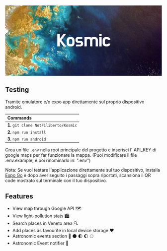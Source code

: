 ![plot](./assets/images/Kosmic.png)

## Testing

Tramite emulatore e/o expo app direttamente sul proprio dispositivo android.

| **Commands** |
| :--------------------------------- |
| **1.** `git clone NotFiliberto/Kosmic` |
| **2.** `npm run install` |
| **3.** `npm run android` |

Crea un file `.env` nella root principale del progetto e inserisci l' API_KEY di google maps per far funzionare la mappa. (Puoi modificare il file .env.example, e poi rinominarlo in: ".env")

Nota: Se vuoi testare l'applicazione direttamente sul tuo dispositivo, installa [Expo Go](https://expo.dev/client) e dopo aver seguito i passaggi sopra riportati, scansiona il QR code mostrato sul terminale con il tuo dispositivo.

## Features

  - View map through Google API 🗺️
  - View light-pollution stats 🏙️
  - Search places in Veneto area 🔍
  - Add places as favourite in local device storage ❤️
  - Astronomic events section 🌠 🌑 🌓 🌔 🌕
  - Astronomic Event notifier 📱
